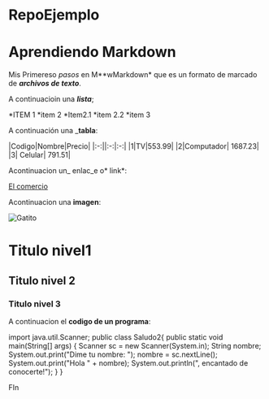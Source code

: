 # RepoEjemplo
# Aprendiendo Markdown

Mis Primereso *pasos* en  M**wMarkdown* que es un formato de marcado de ***archivos de texto***.

A continuacioin  una ___lista___;

*ITEM 1
*item 2
*Item2.1
 *item 2.2
 *item 3

A continuación una ___tabla__:

|Codigo|Nombre|Precio|
|:-:||:-:|:-:|
|1|TV|553.99|
|2|Computador| 1687.23|
|3| Celular| 791.51|

Acontinuacion un_ enlac_e o* link*:

[El comercio](https://www.elcomercio.com/)

Acontinuacion una __imagen__:

![Gatito](https://img.freepik.com/vector-gratis/pequeno-personaje-dibujos-animados_1308-138187.jpg?semt=ais_hybrid&w=740&q=80)

# Titulo nivel1
## Titulo nivel 2
### Titulo nivel 3

A continuacion el **codigo de un programa**:

import java.util.Scanner;
public class Saludo2{
	public static void main(String[] args) {
		Scanner sc = new Scanner(System.in);
		String nombre;
		System.out.print("Dime tu nombre: ");
		nombre = sc.nextLine();
		System.out.print("Hola " + nombre);
		System.out.println(", encantado de conocerte!");
	}
}

FIn